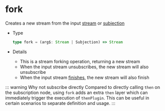 # fork

Creates a new stream from the input [stream](/en/api/index#stream) or [subjection](/en/api/index#subjection)

- Type

  ```typescript
  type fork = (arg$: Stream | Subjection) => Stream
  ```

- Details

  - This is a stream forking operation, returning a new stream
  - When the input stream unsubscribes, the new stream will also unsubscribe
  - When the input stream [finishes](/en/guide/base#completion), the new stream will also finish

::: warning Why not subscribe directly
Compared to directly calling `then` on the subscription node, using `fork` adds an extra `then` layer which can immediately trigger the execution of `thenPlugin`. This can be useful in certain scenarios to separate definition and usage.
:::
